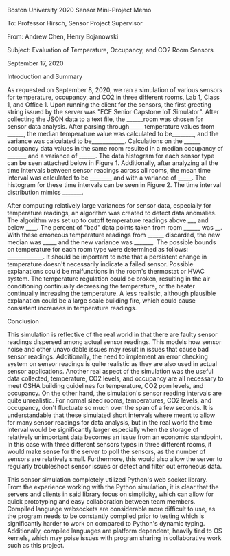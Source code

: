 Boston University 2020 Sensor Mini-Project Memo

To: Professor Hirsch, Sensor Project Supervisor

From: Andrew Chen, Henry Bojanowski

Subject: Evaluation of Temperature, Occupancy, and CO2 Room Sensors

September 17, 2020

Introduction and Summary

As requested on September 8, 2020, we ran a simulation of various sensors for temperature, occupancy, and CO2 in three different rooms, Lab 1, Class 1, and Office 1. Upon running the client for the sensors, the first greeting string issued by the server was &quot;ECE Senior Capstone IoT Simulator&quot;. After collecting the JSON data to a text file, the \_\_\_\_\_\_room was chosen for sensor data analysis. After parsing through\_\_\_\_\_ temperature values from \_\_\_\_\_\_, the median temperature value was calculated to be\_\_\_\_\_\_\_\_, and the variance was calculated to be\_\_\_\_\_\_\_\_\_\_\_\_. Calculations on the \_\_\_\_\_\_ occupancy data values in the same room resulted in a median occupancy of \_\_\_\_\_\_\_ and a variance of \_\_\_\_\_\_. The data histogram for each sensor type can be seen attached below in Figure 1. Additionally, after analyzing all the time intervals between sensor readings across all rooms, the mean time interval was calculated to be \_\_\_\_\_\_\_\_ and with a variance of \_\_\_\_\_. The histogram for these time intervals can be seen in Figure 2. The time interval distribution mimics \_\_\_\_\_\_\_.

After computing relatively large variances for sensor data, especially for temperature readings, an algorithm was created to detect data anomalies. The algorithm was set up to cutoff temperature readings above \_\_\_ and below \_\_\_\_. The percent of &quot;bad&quot; data points taken from room \_\_\_\_\_\_ was \_\_. With these erroneous temperature readings from \_\_\_\_\_\_ discarded, the new median was \_\_\_\_\_ and the new variance was \_\_\_\_\_\_\_. The possible bounds on temperature for each room type were determined as follows: \_\_\_\_\_\_\_\_\_\_\_\_\_. It should be important to note that a persistent change in temperature doesn&#39;t necessarily indicate a failed sensor. Possible explanations could be malfunctions in the room&#39;s thermostat or HVAC system. The temperature regulation could be broken, resulting in the air conditioning continually decreasing the temperature, or the heater continually increasing the temperature. A less realistic, although plausible explanation could be a large scale building fire, which could cause consistent increases in temperature readings.

Conclusion

This simulation is reflective of the real world in that there are faulty sensor readings dispersed among actual sensor readings. This models how sensor noise and other unavoidable issues may result in issues that cause bad sensor readings. Additionally, the need to implement an error checking system on sensor readings is quite realistic as they are also used in actual sensor applications. Another real aspect of the simulation was the useful data collected, temperature, CO2 levels, and occupancy are all necessary to meet OSHA building guidelines for temperature, CO2 ppm levels, and occupancy. On the other hand, the simulation&#39;s sensor reading intervals are quite unrealistic. For normal sized rooms, temperatures, CO2 levels, and occupancy, don&#39;t fluctuate so much over the span of a few seconds. It is understandable that these simulated short intervals where meant to allow for many sensor readings for data analysis, but in the real world the time interval would be significantly larger especially when the storage of relatively unimportant data becomes an issue from an economic standpoint. In this case with three different sensors types in three different rooms, it would make sense for the server to poll the sensors, as the number of sensors are relatively small. Furthermore, this would also allow the server to regularly troubleshoot sensor issues or detect and filter out erroneous data.

This sensor simulation completely utilized Python&#39;s web socket library. From the experience working with the Python simulation, it is clear that the servers and clients in said library focus on simplicity, which can allow for quick prototyping and easy collaboration between team members. Compiled language websockets are considerable more difficult to use, as the program needs to be constantly compiled prior to testing which is significantly harder to work on compared to Python&#39;s dynamic typing. Additionally, compiled languages are platform dependent, heavily tied to OS kernels, which may poise issues with program sharing in collaborative work such as this project.
